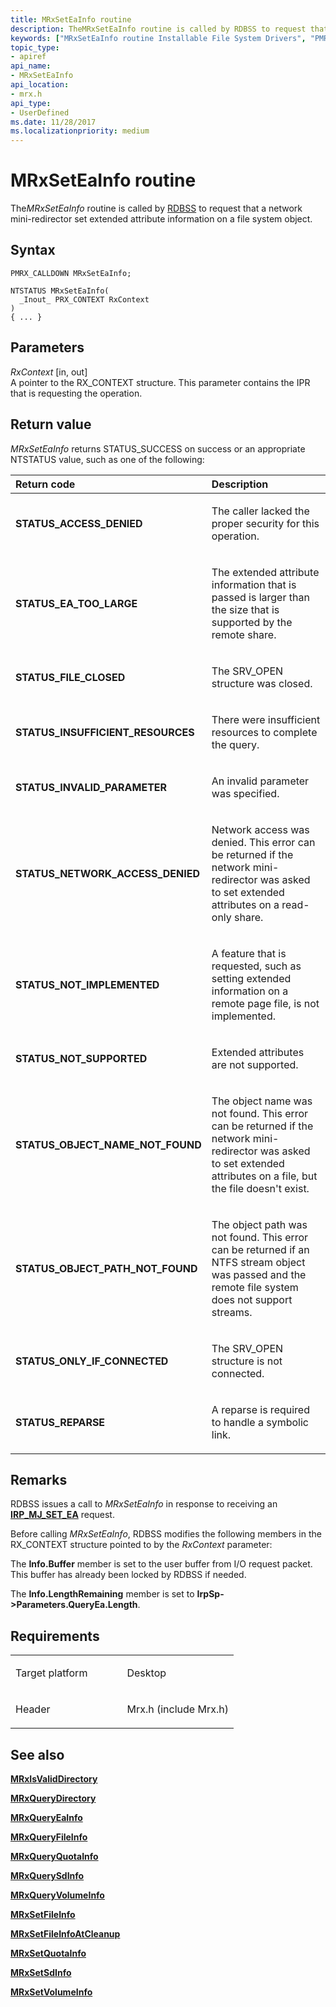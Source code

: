 ```yaml
---
title: MRxSetEaInfo routine
description: TheMRxSetEaInfo routine is called by RDBSS to request that a network mini-redirector set extended attribute information on a file system object.
keywords: ["MRxSetEaInfo routine Installable File System Drivers", "PMRX_CALLDOWN"]
topic_type:
- apiref
api_name:
- MRxSetEaInfo
api_location:
- mrx.h
api_type:
- UserDefined
ms.date: 11/28/2017
ms.localizationpriority: medium
---
```


# MRxSetEaInfo routine


The*MRxSetEaInfo* routine is called by [RDBSS](./the-rdbss-driver-and-library.md) to request that a network mini-redirector set extended attribute information on a file system object.

## Syntax

```ManagedCPlusPlus
PMRX_CALLDOWN MRxSetEaInfo;

NTSTATUS MRxSetEaInfo(
  _Inout_ PRX_CONTEXT RxContext
)
{ ... }
```

## Parameters

*RxContext* \[in, out\]  
A pointer to the RX\_CONTEXT structure. This parameter contains the IPR that is requesting the operation.

## Return value

*MRxSetEaInfo* returns STATUS\_SUCCESS on success or an appropriate NTSTATUS value, such as one of the following:

<table>
<colgroup>
<col width="50%" />
<col width="50%" />
</colgroup>
<thead>
<tr class="header">
<th align="left">Return code</th>
<th align="left">Description</th>
</tr>
</thead>
<tbody>
<tr class="odd">
<td align="left"><strong>STATUS_ACCESS_DENIED</strong></td>
<td align="left"><p>The caller lacked the proper security for this operation.</p></td>
</tr>
<tr class="even">
<td align="left"><strong>STATUS_EA_TOO_LARGE</strong></td>
<td align="left"><p>The extended attribute information that is passed is larger than the size that is supported by the remote share.</p></td>
</tr>
<tr class="odd">
<td align="left"><strong>STATUS_FILE_CLOSED</strong></td>
<td align="left"><p>The SRV_OPEN structure was closed.</p></td>
</tr>
<tr class="even">
<td align="left"><strong>STATUS_INSUFFICIENT_RESOURCES</strong></td>
<td align="left"><p>There were insufficient resources to complete the query.</p></td>
</tr>
<tr class="odd">
<td align="left"><strong>STATUS_INVALID_PARAMETER</strong></td>
<td align="left"><p>An invalid parameter was specified.</p></td>
</tr>
<tr class="even">
<td align="left"><strong>STATUS_NETWORK_ACCESS_DENIED</strong></td>
<td align="left"><p>Network access was denied. This error can be returned if the network mini-redirector was asked to set extended attributes on a read-only share.</p></td>
</tr>
<tr class="odd">
<td align="left"><strong>STATUS_NOT_IMPLEMENTED</strong></td>
<td align="left"><p>A feature that is requested, such as setting extended information on a remote page file, is not implemented.</p></td>
</tr>
<tr class="even">
<td align="left"><strong>STATUS_NOT_SUPPORTED</strong></td>
<td align="left"><p>Extended attributes are not supported.</p></td>
</tr>
<tr class="odd">
<td align="left"><strong>STATUS_OBJECT_NAME_NOT_FOUND</strong></td>
<td align="left"><p>The object name was not found. This error can be returned if the network mini-redirector was asked to set extended attributes on a file, but the file doesn't exist.</p></td>
</tr>
<tr class="even">
<td align="left"><strong>STATUS_OBJECT_PATH_NOT_FOUND</strong></td>
<td align="left"><p>The object path was not found. This error can be returned if an NTFS stream object was passed and the remote file system does not support streams.</p></td>
</tr>
<tr class="odd">
<td align="left"><strong>STATUS_ONLY_IF_CONNECTED</strong></td>
<td align="left"><p>The SRV_OPEN structure is not connected.</p></td>
</tr>
<tr class="even">
<td align="left"><strong>STATUS_REPARSE</strong></td>
<td align="left"><p>A reparse is required to handle a symbolic link.</p></td>
</tr>
</tbody>
</table>

 

## Remarks

RDBSS issues a call to *MRxSetEaInfo* in response to receiving an [**IRP\_MJ\_SET\_EA**](irp-mj-set-ea.md) request.

Before calling *MRxSetEaInfo*, RDBSS modifies the following members in the RX\_CONTEXT structure pointed to by the *RxContext* parameter:

The **Info.Buffer** member is set to the user buffer from I/O request packet. This buffer has already been locked by RDBSS if needed.

The **Info.LengthRemaining** member is set to **IrpSp-&gt;Parameters.QueryEa.Length**.

## Requirements

<table>
<colgroup>
<col width="50%" />
<col width="50%" />
</colgroup>
<tbody>
<tr class="odd">
<td align="left"><p>Target platform</p></td>
<td align="left">Desktop</td>
</tr>
<tr class="even">
<td align="left"><p>Header</p></td>
<td align="left">Mrx.h (include Mrx.h)</td>
</tr>
</tbody>
</table>

## See also


[**MRxIsValidDirectory**](/windows-hardware/drivers/ddi/mrx/nc-mrx-pmrx_chkdir_calldown)

[**MRxQueryDirectory**](mrxquerydirectory.md)

[**MRxQueryEaInfo**](mrxqueryeainfo.md)

[**MRxQueryFileInfo**](mrxqueryfileinfo.md)

[**MRxQueryQuotaInfo**](mrxqueryquotainfo.md)

[**MRxQuerySdInfo**](mrxquerysdinfo.md)

[**MRxQueryVolumeInfo**](mrxqueryvolumeinfo.md)

[**MRxSetFileInfo**](mrxsetfileinfo.md)

[**MRxSetFileInfoAtCleanup**](mrxsetfileinfoatcleanup.md)

[**MRxSetQuotaInfo**](mrxsetquotainfo.md)

[**MRxSetSdInfo**](mrxsetsdinfo.md)

[**MRxSetVolumeInfo**](mrxsetvolumeinfo.md)

 

